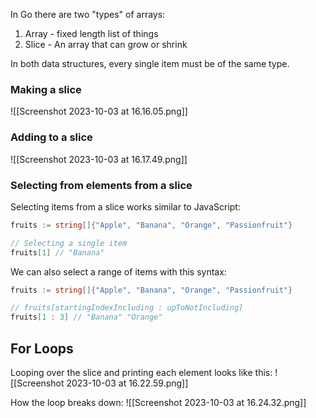 In Go there are two "types" of arrays:
 1) Array - fixed length list of things
 2) Slice - An array that can grow or shrink

In both data structures, every single item must be of the same type.

### Making a slice
![[Screenshot 2023-10-03 at 16.16.05.png]]

### Adding to a slice
![[Screenshot 2023-10-03 at 16.17.49.png]]

### Selecting from elements from a slice
Selecting items from a slice works similar to JavaScript:
```go
fruits := string[]{"Apple", "Banana", "Orange", "Passionfruit"}

// Selecting a single item
fruits[1] // "Banana"
```

We can also select a range of items with this syntax:
```go
fruits := string[]{"Apple", "Banana", "Orange", "Passionfruit"}

// fruits[startingIndexIncluding : upToNotIncluding]
fruits[1 : 3] // "Banana" "Orange"
```

## For Loops
Looping over the slice and printing each element looks like this:
![[Screenshot 2023-10-03 at 16.22.59.png]]

How the loop breaks down:
![[Screenshot 2023-10-03 at 16.24.32.png]]

